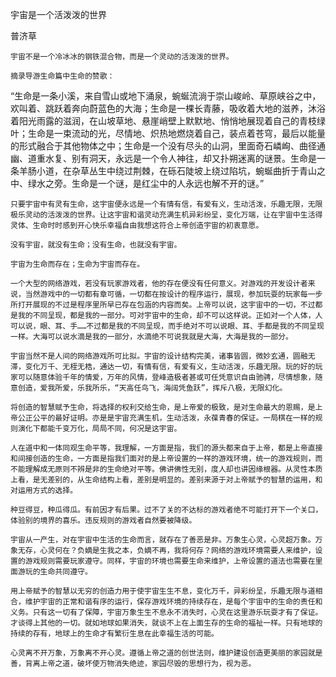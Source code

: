 宇宙是一个活泼泼的世界

普济草


    宇宙不是一个冷冰冰的钢铁混合物，而是一个灵动的活泼泼的世界。

    摘录导游生命篇中生命的赞歌：

   “生命是一条小溪，来自雪山或地下涌泉，蜿蜒流淌于崇山峻岭、草原峡谷之中，欢叫着、跳跃着奔向蔚蓝色的大海；生命是一棵长青藤，吸收着大地的滋养，沐浴着阳光雨露的滋润，在山坡草地、悬崖峭壁上默默地、悄悄地展现着自己的青枝绿叶；生命是一束流动的光，尽情地、炽热地燃烧着自己，装点着苍穹，最后以能量的形式融合于其他物体之中；生命是一个没有尽头的山洞，里面奇石嶙峋、曲径通幽、道重水复、别有洞天，永远是一个令人神往，却又扑朔迷离的谜景。生命是一条羊肠小道，在杂草丛生中绕过荆棘，在砾石陡坡上绕过陷坑，蜿蜒曲折于青山之中、绿水之旁。生命是一个谜，是红尘中的人永远也解不开的谜。”

    只要宇宙中有灵有生命，这宇宙便永远是一个有情有信，有爱有义，生动活泼，乐趣无限，无限极乐灵动的活泼泼的世界。让这宇宙和谐灵动充满生机异彩纷呈，变化万端，让在宇宙中生活得灵体、生命时时感到开心快乐幸福自由我想这符合上帝创造宇宙的初衷意愿。

    没有宇宙，就没有生命；没有生命，也就没有宇宙。

    宇宙为生命而存在；生命为宇宙而存在。

    一个大型的网络游戏，若没有玩家游戏者，他的存在便没有任何意义。对游戏的开发设计者来说，当然游戏中的一切都有章可循，一切都在按设计的程序运行，展现，参加玩耍的玩家每一步所打开展现的不过是程序里所早已存在包涵的内容而矣。上帝可以说，这宇宙中的一切，不过都是我的不同呈现，都是我的一部分。可对宇宙中的生命，却不可以这样说。正如对一个人体，人可以说，眼、耳、手……不过都是我的不同呈现，而手绝对不可以说眼、耳、手都是我的不同呈现一样。大海可以说水滴是我的一部分，水滴绝不可说我就是大海，大海是我的一部分。

    宇宙当然不是人间的网络游戏所可比拟。宇宙的设计结构完美，诸事皆圆，微妙玄通，圆融无滞，变化万千、无桎无梏，通达一切，有情有信，有爱有义，生动活泼，乐趣无限。玩的好的玩家可以随意体验千年的情爱，万年的风情，登峰造极者甚或可任凭意识自由驰骋，尽情想象，随意创造，爱我所爱，乐我所乐，“天高任鸟飞，海阔凭鱼跃”，挥斥八极，无限幻化。

    将创造的智慧赋予生命，将选择的权利交给生命，是上帝爱的极致，是对生命最大的恩赐，是上帝公正公平的最好证明。亦是是宇宙充满生机，生动活泼，永葆青春的保证。一局棋在一样的规则演化下都能千变万化，局局不同，何况是这宇宙。

    人在道中和一体同观生命平等，我理解，一方面是指，我们的源头都来自于上帝，都是上帝直接和间接创造的生命，一方面是指我们面对的是上帝设置的一样的游戏环境，统一的游戏规则，而不能理解成无原则不辨是非的生命绝对平等。佛讲佛性无别，度人却也讲因缘根器。从灵性本质上看，是无差别的，从生命结构上看，差别是明显的。差别来源于对上帝赋予的智慧的运用，和对运用方式的选择。

    种豆得豆，种瓜得瓜。有前因才有后果。过不了关的不达标的游戏者绝不可能打开下一个关口，体验别的境界的喜乐。违反规则的游戏者自然要被降级。

    宇宙从一产生，对在宇宙中生活的生命而言，就存在了善恶是非。万象生心灵，心灵超万象。万象无存，心灵何在？负嫡是生我之本，负嫡不再，我将何存？网络的游戏环境需要人来维护，设置的游戏规则需要玩家遵守。同样，宇宙的环境也需要生命来维护，上帝设置的道法也需要在里面游玩的生命共同遵守。

    用上帝赋予的智慧以无穷的创造力用于使宇宙生生不息，变化万千，异彩纷呈，乐趣无限与道相合，维护宇宙的正常和谐有序的运行，保存游戏环境的持续存在，是每个宇宙中的生命的责任和义务。只有这一切有了保障，宇宙万象生生不息永不消失时，心灵在这里游乐玩耍才有了保证。才谈得上其他的一切。就如地球如果消失，就谈不上在上面生存的生命的福祉一样。只有地球的持续的存有，地球上的生命才有繁衍生息在此幸福生活的可能。

    心灵离不开万象，万象离不开心灵。遵循上帝之道的创世法则，维护建设创造更美丽的家园就是善，背离上帝之道，破坏使万物消失绝迹，家园尽毁的思想行为，视为恶。



